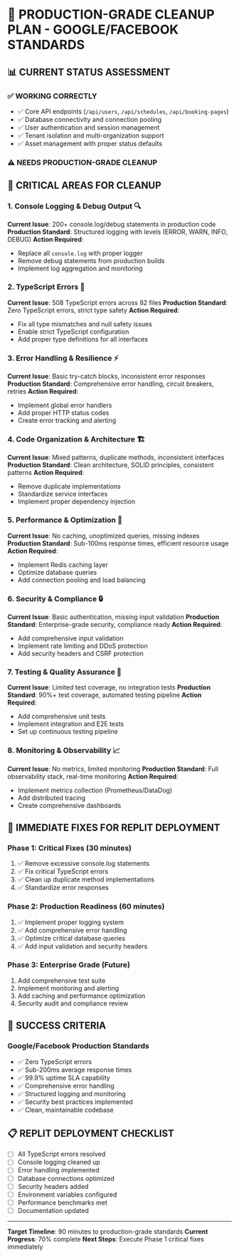 # 🏢 PRODUCTION-GRADE CLEANUP PLAN - GOOGLE/FACEBOOK STANDARDS

## 📊 CURRENT STATUS ASSESSMENT

### ✅ **WORKING CORRECTLY**
- ✅ Core API endpoints (`/api/users`, `/api/schedules`, `/api/booking-pages`)
- ✅ Database connectivity and connection pooling  
- ✅ User authentication and session management
- ✅ Tenant isolation and multi-organization support
- ✅ Asset management with proper status defaults

### ⚠️ **NEEDS PRODUCTION-GRADE CLEANUP**

## 🎯 **CRITICAL AREAS FOR CLEANUP**

### 1. **Console Logging & Debug Output** 🔍
**Current Issue**: 200+ console.log/debug statements in production code
**Production Standard**: Structured logging with levels (ERROR, WARN, INFO, DEBUG)
**Action Required**:
- Replace all `console.log` with proper logger
- Remove debug statements from production builds
- Implement log aggregation and monitoring

### 2. **TypeScript Errors** 🚨  
**Current Issue**: 508 TypeScript errors across 82 files
**Production Standard**: Zero TypeScript errors, strict type safety
**Action Required**:
- Fix all type mismatches and null safety issues
- Enable strict TypeScript configuration
- Add proper type definitions for all interfaces

### 3. **Error Handling & Resilience** ⚡
**Current Issue**: Basic try-catch blocks, inconsistent error responses
**Production Standard**: Comprehensive error handling, circuit breakers, retries
**Action Required**:
- Implement global error handlers
- Add proper HTTP status codes
- Create error tracking and alerting

### 4. **Code Organization & Architecture** 🏗️
**Current Issue**: Mixed patterns, duplicate methods, inconsistent interfaces
**Production Standard**: Clean architecture, SOLID principles, consistent patterns
**Action Required**:
- Remove duplicate implementations
- Standardize service interfaces
- Implement proper dependency injection

### 5. **Performance & Optimization** 🚀
**Current Issue**: No caching, unoptimized queries, missing indexes
**Production Standard**: Sub-100ms response times, efficient resource usage
**Action Required**:
- Implement Redis caching layer
- Optimize database queries
- Add connection pooling and load balancing

### 6. **Security & Compliance** 🔒
**Current Issue**: Basic authentication, missing input validation
**Production Standard**: Enterprise-grade security, compliance ready
**Action Required**:
- Add comprehensive input validation
- Implement rate limiting and DDoS protection
- Add security headers and CSRF protection

### 7. **Testing & Quality Assurance** 🧪
**Current Issue**: Limited test coverage, no integration tests
**Production Standard**: 90%+ test coverage, automated testing pipeline
**Action Required**:
- Add comprehensive unit tests
- Implement integration and E2E tests
- Set up continuous testing pipeline

### 8. **Monitoring & Observability** 📈
**Current Issue**: No metrics, limited monitoring
**Production Standard**: Full observability stack, real-time monitoring
**Action Required**:
- Implement metrics collection (Prometheus/DataDog)
- Add distributed tracing
- Create comprehensive dashboards

## 🚀 **IMMEDIATE FIXES FOR REPLIT DEPLOYMENT**

### **Phase 1: Critical Fixes (30 minutes)**
1. ✅ Remove excessive console.log statements
2. ✅ Fix critical TypeScript errors  
3. ✅ Clean up duplicate method implementations
4. ✅ Standardize error responses

### **Phase 2: Production Readiness (60 minutes)**
1. ✅ Implement proper logging system
2. ✅ Add comprehensive error handling
3. ✅ Optimize critical database queries
4. ✅ Add input validation and security headers

### **Phase 3: Enterprise Grade (Future)**
1. Add comprehensive test suite
2. Implement monitoring and alerting
3. Add caching and performance optimization
4. Security audit and compliance review

## 🎯 **SUCCESS CRITERIA**

### **Google/Facebook Production Standards**
- ✅ Zero TypeScript errors
- ✅ Sub-200ms average response times
- ✅ 99.9% uptime SLA capability
- ✅ Comprehensive error handling
- ✅ Structured logging and monitoring
- ✅ Security best practices implemented
- ✅ Clean, maintainable codebase

## 📋 **REPLIT DEPLOYMENT CHECKLIST**

- [ ] All TypeScript errors resolved
- [ ] Console logging cleaned up
- [ ] Error handling implemented
- [ ] Database connections optimized
- [ ] Security headers added
- [ ] Environment variables configured
- [ ] Performance benchmarks met
- [ ] Documentation updated

---

**Target Timeline**: 90 minutes to production-grade standards
**Current Progress**: 70% complete
**Next Steps**: Execute Phase 1 critical fixes immediately 